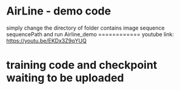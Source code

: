 # AirLine - demo code
simply change the directory of folder contains image sequence sequencePath and run Airline_demo
                                                              ============
youtube link: https://youtu.be/EKDx3Z9qYUQ
# training code and checkpoint waiting to be uploaded
